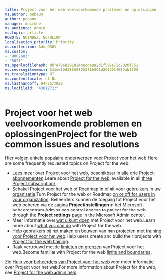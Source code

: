 ```yaml
---
title: Project voor het web veelvoorkomende problemen en oplossingen
ms.author: pebaum
author: pebaum
manager: mnirkhe
ms.audience: Admin
ms.topic: article
ROBOTS: NOINDEX, NOFOLLOW
localization_priority: Priority
ms.collection: Adm_O365
ms.custom:
- "9002603"
- "5021"
ms.openlocfilehash: 8b7e7968291824becda9a2d1f598e71c2020f752
ms.sourcegitcommit: 312ed19d236006962f1b891d2961014959ab1898
ms.translationtype: HT
ms.contentlocale: nl-NL
ms.lasthandoff: 04/25/2020
ms.locfileid: "43812722"
---
```

# <a name="project-for-the-web-common-issues-and-resolutions"></a><span data-ttu-id="5a0bb-102">Project voor het web veelvoorkomende problemen en oplossingen</span><span class="sxs-lookup"><span data-stu-id="5a0bb-102">Project for the web common issues and resolutions</span></span>

<span data-ttu-id="5a0bb-103">Hier volgen enkele populaire onderwerpen voor Project voor het web:</span><span class="sxs-lookup"><span data-stu-id="5a0bb-103">Here are some frequently requested topics on Project for the web:</span></span>

- <span data-ttu-id="5a0bb-104">Lees meer over [Project voor het web](https://support.microsoft.com/nl-NL/office/what-is-project-for-the-web-c19b2421-3c9d-4037-97c6-f66b6e1d2eb5), beschikbaar in alle [drie Project-abonnementen](https://products.office.com/project/compare-microsoft-project-management-software).</span><span class="sxs-lookup"><span data-stu-id="5a0bb-104">Learn about [Project for the web](https://support.microsoft.com/nl-NL/office/what-is-project-for-the-web-c19b2421-3c9d-4037-97c6-f66b6e1d2eb5), available in all [three Project subscriptions](https://products.office.com/project/compare-microsoft-project-management-software).</span></span>
- <span data-ttu-id="5a0bb-105">Schakel Project voor het web of Roadmap [in of uit voor gebruikers in uw organisatie](https://docs.microsoft.com/project-for-the-web/turn-project-for-the-web-off).</span><span class="sxs-lookup"><span data-stu-id="5a0bb-105">Turn Project for the web or Roadmap [on or off for users in your organization](https://docs.microsoft.com/project-for-the-web/turn-project-for-the-web-off).</span></span> <span data-ttu-id="5a0bb-106">Beheerders kunnen de toegang tot Project voor het web beheren via de pagina **Projectinstellingen** in het Microsoft-beheercentrum.</span><span class="sxs-lookup"><span data-stu-id="5a0bb-106">Admins can control access to project for the web through the **Project settings** page in the Microsoft Admin center.</span></span>
- <span data-ttu-id="5a0bb-107">Meer informatie over [wat u kunt doen](https://support.office.com/article/what-can-you-do-with-project-for-the-web-b30f5442-be5f-43d2-9072-c95bff778ea1) met Project voor het web.</span><span class="sxs-lookup"><span data-stu-id="5a0bb-107">Learn more about [what you can do](https://support.office.com/article/what-can-you-do-with-project-for-the-web-b30f5442-be5f-43d2-9072-c95bff778ea1) with Project for the web.</span></span>
- <span data-ttu-id="5a0bb-108">Help gebruikers bij het maken en bouwen van hun projecten met [training voor Project voor het web](https://support.office.com/article/get-started-with-project-for-the-web-50bf3e29-0f0d-4b7a-9d2c-7c78389b67ad).</span><span class="sxs-lookup"><span data-stu-id="5a0bb-108">Help users create and build their projects with [Project for the web training](https://support.office.com/article/get-started-with-project-for-the-web-50bf3e29-0f0d-4b7a-9d2c-7c78389b67ad).</span></span>
- <span data-ttu-id="5a0bb-109">Raak vertrouwd met de [limieten en grenzen](https://docs.microsoft.com/project-for-the-web/project-for-the-web-limits-and-boundaries) van Project voor het web.</span><span class="sxs-lookup"><span data-stu-id="5a0bb-109">Become familiar with Project for the web [limits and boundaries](https://docs.microsoft.com/project-for-the-web/project-for-the-web-limits-and-boundaries).</span></span>

<span data-ttu-id="5a0bb-110">Zie [Hulp voor beheerders van Project voor het web](https://docs.microsoft.com/project-for-the-web/projectforweb-admin-home) voor meer informatie over Project voor het web.</span><span class="sxs-lookup"><span data-stu-id="5a0bb-110">For more information about Project for the web, see [Project for the web admin help](https://docs.microsoft.com/project-for-the-web/projectforweb-admin-home).</span></span>
